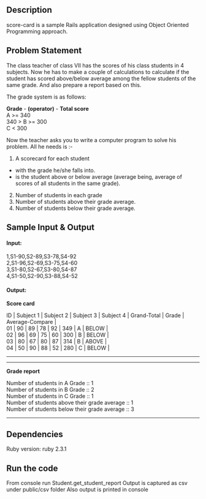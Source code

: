 ## Description
score-card is a sample Rails application designed using Object Oriented Programming approach.

## Problem Statement
The class teacher of class VII has the scores of his class students in 4 subjects. Now he has to
make a couple of calculations to calculate if the student has scored above/below average
among the fellow students of the same grade. And also prepare a report based on this.

The grade system is as follows:

**Grade** - **(operator)** - **Total score**  
A >= 340  
340 > B >= 300  
C < 300

Now the teacher asks you to write a computer program to solve his problem. All he needs is :-
1. A scorecard for each student
  * with the grade he/she falls into.
  * is the student above or below average (average being, average of scores of all students in the
same grade).
2. Number of students in each grade
3. Number of students above their grade average.
4. Number of students below their grade average.

## Sample Input & Output

#### Input:

1,S1-90,S2-89,S3-78,S4-92  
2,S1-96,S2-69,S3-75,S4-60  
3,S1-80,S2-67,S3-80,S4-87  
4,S1-50,S2-90,S3-88,S4-52  

#### Output:

**Score card**

 ID | Subject 1 | Subject 2 | Subject 3 | Subject 4 | Grand-Total | Grade | Average-Compare |  
 01 |     90    |     89    |     78    |     92    |     349     |   A   |      BELOW      |  
 02 |     96    |     69    |     75    |     60    |     300     |   B   |      BELOW      |  
 03 |     80    |     67    |     80    |     87    |     314     |   B   |      ABOVE      |  
 04 |     50    |     90    |     88    |     52    |     280     |   C   |      BELOW      |  

----------------------------------------------------------------------------------------------


----------------------------------------------------------------------------------------------
**Grade report**

Number of students in A Grade :: 1  
Number of students in B Grade :: 2  
Number of students in C Grade :: 1  
Number of students above their grade average :: 1  
Number of students below their grade average :: 3  

----------------------------------------------------------------------------------------------

## Dependencies
Ruby version: ruby 2.3.1

## Run the code
From console run Student.get_student_report
Output is captured as csv under public/csv folder
Also output is printed in console